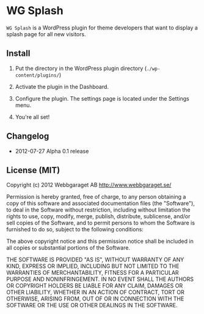 WG Splash
=========

`WG Splash` is a WordPress plugin for theme developers that want to display a splash page for all new visitors.

Install
-------
1. Put the directory in the WordPress plugin directory (`./wp-content/plugins/`)
   
1. Activate the plugin in the Dashboard.

1. Configure the plugin. The settings page is located under the Settings menu.

1. You're all set!


Changelog
-------
* 2012-07-27 Alpha 0.1 release


License (MIT)
-------
Copyright (c) 2012 Webbgaraget AB http://www.webbgaraget.se/

Permission is hereby granted, free of charge, to any person obtaining
a copy of this software and associated documentation files (the "Software"),
to deal in the Software without restriction, including without limitation the
rights to use, copy, modify, merge, publish, distribute, sublicense, and/or
sell copies of the Software, and to permit persons to whom the Software is
furnished to do so, subject to the following conditions:

The above copyright notice and this permission notice shall be included in
all copies or substantial portions of the Software.

THE SOFTWARE IS PROVIDED "AS IS", WITHOUT WARRANTY OF ANY KIND, EXPRESS OR
IMPLIED, INCLUDING BUT NOT LIMITED TO THE WARRANTIES OF MERCHANTABILITY,
FITNESS FOR A PARTICULAR PURPOSE AND NONINFRINGEMENT. IN NO EVENT SHALL THE
AUTHORS OR COPYRIGHT HOLDERS BE LIABLE FOR ANY CLAIM, DAMAGES OR OTHER
LIABILITY, WHETHER IN AN ACTION OF CONTRACT, TORT OR OTHERWISE, ARISING
FROM, OUT OF OR IN CONNECTION WITH THE SOFTWARE OR THE USE OR OTHER
DEALINGS IN THE SOFTWARE.